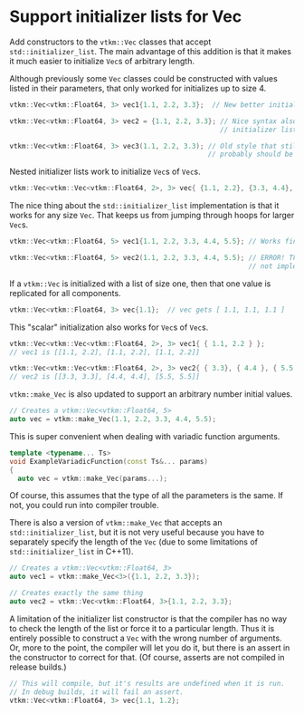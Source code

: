 # Support initializer lists for Vec

Add constructors to the `vtkm::Vec` classes that accept `std::initializer_list`. The
main advantage of this addition is that it makes it much easier to initialize `Vec`s
of arbitrary length.

Although previously some `Vec` classes could be constructed with values listed in
their parameters, that only worked for initializes up to size 4.

``` cpp
vtkm::Vec<vtkm::Float64, 3> vec1{1.1, 2.2, 3.3};  // New better initializer

vtkm::Vec<vtkm::Float64, 3> vec2 = {1.1, 2.2, 3.3}; // Nice syntax also supported by
                                                    // initializer lists.

vtkm::Vec<vtkm::Float64, 3> vec3(1.1, 2.2, 3.3); // Old style that still works but
                                                 // probably should be deprecated.
```

Nested initializer lists work to initialize `Vec`s of `Vec`s.

``` cpp
vtkm::Vec<vtkm::Vec<vtkm::Float64, 2>, 3> vec{ {1.1, 2.2}, {3.3, 4.4}, {5.5, 6.6} };
```

The nice thing about the `std::initializer_list` implementation is that it works for any
size `Vec`. That keeps us from jumping through hoops for larger `Vec`s.

``` cpp
vtkm::Vec<vtkm::Float64, 5> vec1{1.1, 2.2, 3.3, 4.4, 5.5}; // Works fine.

vtkm::Vec<vtkm::Float64, 5> vec2(1.1, 2.2, 3.3, 4.4, 5.5); // ERROR! This constructor
                                                           // not implemented!
```

If a `vtkm::Vec` is initialized with a list of size one, then that one value is
replicated for all components.

``` cpp
vtkm::Vec<vtkm::Float64, 3> vec{1.1};  // vec gets [ 1.1, 1.1, 1.1 ]
```

This "scalar" initialization also works for `Vec`s of `Vec`s.

``` cpp
vtkm::Vec<vtkm::Vec<vtkm::Float64, 2>, 3> vec1{ { 1.1, 2.2 } };
// vec1 is [[1.1, 2.2], [1.1, 2.2], [1.1, 2.2]]

vtkm::Vec<vtkm::Vec<vtkm::Float64, 2>, 3> vec2{ { 3.3}, { 4.4 }, { 5.5 } };
// vec2 is [[3.3, 3.3], [4.4, 4.4], [5.5, 5.5]]
```

`vtkm::make_Vec` is also updated to support an arbitrary number initial values.

``` cpp
// Creates a vtkm::Vec<vtkm::Float64, 5>
auto vec = vtkm::make_Vec(1.1, 2.2, 3.3, 4.4, 5.5);
```

This is super convenient when dealing with variadic function arguments.

``` cpp
template <typename... Ts>
void ExampleVariadicFunction(const Ts&... params)
{
  auto vec = vtkm::make_Vec(params...);
```

Of course, this assumes that the type of all the parameters is the same. If not, you
could run into compiler trouble.

There is also a version of `vtkm::make_Vec` that accepts an `std::initializer_list`,
but it is not very useful because you have to separately specify the length of the
`Vec` (due to some limitations of `std::initializer_list` in C++11).

``` cpp
// Creates a vtkm::Vec<vtkm::Float64, 3>
auto vec1 = vtkm::make_Vec<3>({1.1, 2.2, 3.3});

// Creates exactly the same thing
auto vec2 = vtkm::Vec<vtkm::Float64, 3>{1.1, 2.2, 3.3};
```

A limitation of the initializer list constructor is that the compiler has no way to
check the length of the list or force it to a particular length. Thus it is entirely
possible to construct a `Vec` with the wrong number of arguments. Or, more to the
point, the compiler will let you do it, but there is an assert in the constructor to
correct for that. (Of course, asserts are not compiled in release builds.)

``` cpp
// This will compile, but it's results are undefined when it is run.
// In debug builds, it will fail an assert.
vtkm::Vec<vtkm::Float64, 3> vec{1.1, 1.2};
```
